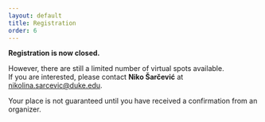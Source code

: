```yaml
---
layout: default
title: Registration
order: 6
---
```


**Registration is now closed.**

However, there are still a limited number of virtual spots available.  
If you are interested, please contact **Niko Šarčević** at [nikolina.sarcevic@duke.edu](mailto:nikolina.sarcevic@duke.edu).  

Your place is not guaranteed until you have received a confirmation from an organizer.
